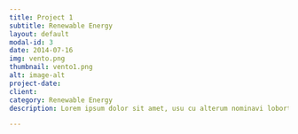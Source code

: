 ```yaml
---
title: Project 1
subtitle: Renewable Energy
layout: default
modal-id: 3
date: 2014-07-16
img: vento.png
thumbnail: vento1.png
alt: image-alt
project-date: 
client: 
category: Renewable Energy
description: Lorem ipsum dolor sit amet, usu cu alterum nominavi lobortis. At duo novum diceret. Tantas apeirian vix et, usu sanctus postulant inciderint ut, populo diceret necessitatibus in vim. Cu eum dicam feugiat noluisse.

---
```

